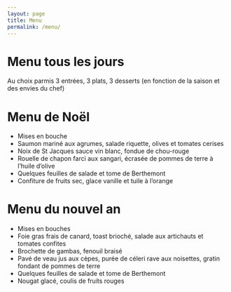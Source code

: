 ```yaml
---
layout: page
title: Menu
permalink: /menu/
---
```



# Menu tous les jours

Au choix parmis 3 entrées, 3 plats, 3 desserts
(en fonction de la saison et des envies du chef)

# Menu de Noël

* Mises en bouche
* Saumon mariné aux agrumes, salade riquette, olives et tomates cerises
* Noix de St Jacques sauce vin blanc, fondue de chou-rouge
* Rouelle de chapon farci aux sangari, écrasée de pommes de terre à l’huile d’olive
* Quelques feuilles de salade et tome de Berthemont
* Confiture de fruits sec, glace vanille et tuile à l’orange

# Menu du nouvel an

* Mises en bouches
* Foie gras frais de canard, toast brioché, salade aux artichauts et tomates confites
* Brochette de gambas, fenouil braisé
* Pavé de veau jus aux cèpes, purée de céleri rave aux noisettes, gratin fondant de pommes de terre
* Quelques feuilles de salade et tome de Berthemont
* Nougat glacé, coulis de fruits rouges
